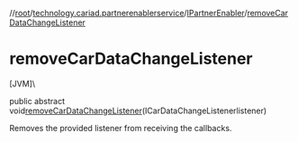//[root](../../../index.md)/[technology.cariad.partnerenablerservice](../index.md)/[IPartnerEnabler](index.md)/[removeCarDataChangeListener](remove-car-data-change-listener.md)

# removeCarDataChangeListener

[JVM]\

public abstract void[removeCarDataChangeListener](remove-car-data-change-listener.md)(ICarDataChangeListenerlistener)

Removes the provided listener from receiving the callbacks.
